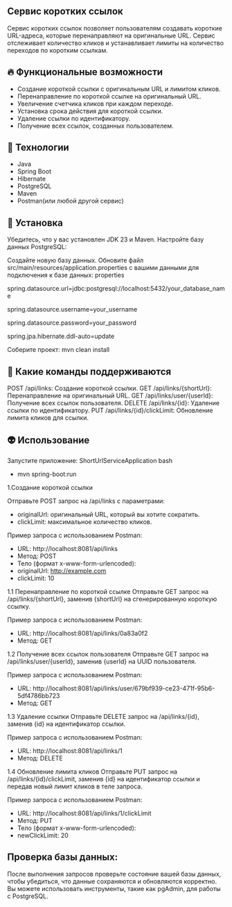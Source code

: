 ## Сервис коротких ссылок

Сервис коротких ссылок позволяет пользователям создавать короткие URL-адреса, которые перенаправляют на оригинальные URL. Сервис отслеживает количество кликов и устанавливает лимиты на количество переходов по коротким ссылкам.

## 🔥 Функциональные возможности

- Создание короткой ссылки с оригинальным URL и лимитом кликов.
- Перенаправление по короткой ссылке на оригинальный URL.
- Увеличение счетчика кликов при каждом переходе.
- Установка срока действия для короткой ссылки.
- Удаление ссылки по идентификатору.
- Получение всех ссылок, созданных пользователем.

## 🤘 Технологии
- Java
- Spring Boot
- Hibernate
- PostgreSQL
- Maven
- Postman(или любой другой сервис)

## 💬 Установка
Убедитесь, что у вас установлен JDK 23 и Maven.
Настройте базу данных PostgreSQL:

Создайте новую базу данных. Обновите файл src/main/resources/application.properties с вашими данными для подключения к базе данных: properties

spring.datasource.url=jdbc:postgresql://localhost:5432/your_database_name

spring.datasource.username=your_username

spring.datasource.password=your_password

spring.jpa.hibernate.ddl-auto=update

Соберите проект: mvn clean install

## 🙈 Какие команды поддерживаются
POST /api/links: Создание короткой ссылки.
GET /api/links/{shortUrl}: Перенаправление на оригинальный URL.
GET /api/links/user/{userId}: Получение всех ссылок пользователя.
DELETE /api/links/{id}: Удаление ссылки по идентификатору.
PUT /api/links/{id}/clickLimit: Обновление лимита кликов для ссылки.

## 👽 Использование
Запустите приложение: ShortUrlServiceApplication bash

- mvn spring-boot:run

1.Создание короткой ссылки

Отправьте POST запрос на /api/links с параметрами:

- originalUrl: оригинальный URL, который вы хотите сократить.
- clickLimit: максимальное количество кликов.

Пример запроса с использованием Postman:

- URL: http://localhost:8081/api/links
- Метод: POST
- Тело (формат x-www-form-urlencoded):
- originalUrl: http://example.com
- clickLimit: 10

1.1 Перенаправление по короткой ссылке Отправьте GET запрос на /api/links/{shortUrl}, заменив {shortUrl} на сгенерированную короткую ссылку.

Пример запроса с использованием Postman:

- URL: http://localhost:8081/api/links/0a83a0f2
- Метод: GET
  
1.2 Получение всех ссылок пользователя Отправьте GET запрос на /api/links/user/{userId}, заменив {userId} на UUID пользователя.

Пример запроса с использованием Postman:

- URL: http://localhost:8081/api/links/user/679bf939-ce23-471f-95b6-5df4786bb723
- Метод: GET
  
1.3 Удаление ссылки Отправьте DELETE запрос на /api/links/{id}, заменив {id} на идентификатор ссылки.

Пример запроса с использованием Postman:

- URL: http://localhost:8081/api/links/1
- Метод: DELETE

1.4 Обновление лимита кликов Отправьте PUT запрос на /api/links/{id}/clickLimit, заменив {id} на идентификатор ссылки и передав новый лимит кликов в теле запроса.

Пример запроса с использованием Postman:

- URL: http://localhost:8081/api/links/1/clickLimit
- Метод: PUT
- Тело (формат x-www-form-urlencoded):
- newClickLimit: 20
  
## Проверка базы данных:
После выполнения запросов проверьте состояние вашей базы данных, чтобы убедиться, что данные сохраняются и обновляются корректно. Вы можете использовать инструменты, такие как pgAdmin, для работы с PostgreSQL.
